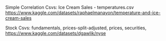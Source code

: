 Simple Correlation Csvs:
Ice Cream Sales - temperatures.csv
https://www.kaggle.com/datasets/raphaelmanayon/temperature-and-ice-cream-sales

Stock Csvs:
fundamentals, prices-split-adjusted, prices, securities,
https://www.kaggle.com/datasets/dgawlik/nyse
